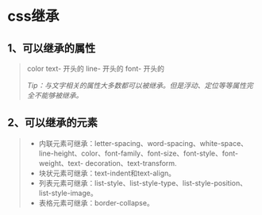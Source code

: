 # css继承

## 1、可以继承的属性

> color          text- 开头的          line- 开头的        font- 开头的
>
> *Tip：与文字相关的属性大多数都可以被继承。但是浮动、定位等等属性完全不能够被继承。*

## 2、可以继承的元素

> - 内联元素可继承：letter-spacing、word-spacing、white-space、line-height、color、font-family、font-size、font-style、font-weight、text- decoration、text-transform.
> - 块状元素可继承：text-indent和text-align。
> - 列表元素可继承：list-style、list-style-type、list-style-position、list-style-image。
> - 表格元素可继承：border-collapse。